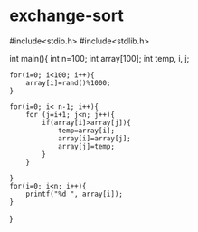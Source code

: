 # exchange-sort
#include<stdio.h>
#include<stdlib.h>

int main(){
	int n=100;
	int array[100];
	int temp, i, j;
		
	for(i=0; i<100; i++){
		array[i]=rand()%1000;
	}
	
	for(i=0; i< n-1; i++){
		for (j=i+1; j<n; j++){
			if(array[i]>array[j]){
				temp=array[i];
				array[i]=array[j];
				array[j]=temp;
			}
		}
	
	}
	for(i=0; i<n; i++){
		printf("%d ", array[i]);
	}
} 
